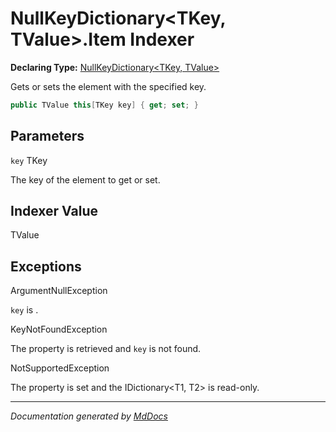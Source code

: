 ﻿# NullKeyDictionary\<TKey, TValue\>.Item Indexer

**Declaring Type:** [NullKeyDictionary\<TKey, TValue\>](../index.md)

Gets or sets the element with the specified key.

```csharp
public TValue this[TKey key] { get; set; }
```

## Parameters

`key`  TKey

The key of the element to get or set.

## Indexer Value

TValue

## Exceptions

ArgumentNullException

`key` is .

KeyNotFoundException

The property is retrieved and `key` is not found.

NotSupportedException

The property is set and the IDictionary\<T1, T2\> is read\-only.

___

*Documentation generated by [MdDocs](https://github.com/ap0llo/mddocs)*
